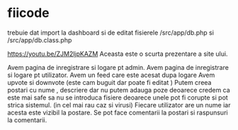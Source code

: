 # fiicode
trebuie dat import la dashboard si de editat fisierele /src/app/db.php si /src/app/db.class.php 

https://youtu.be/ZJM2ljpKAZM Aceasta este o scurta prezentare a site ului.

Avem pagina de inregistrare si logare pt admin.
Avem pagina de inregistrare si logare pt utilizator.
Avem un feed care este acesat dupa logare
Avem upvote si downvote (este cam buguit dar poate fi editat )
Putem creea postari cu nume , descriere dar nu putem adauga poze deoarece credem ca este mai safe sa nu se introduca fisiere deoarece unele pot fi corupte si pot strica sistemul. (in cel mai rau caz si virusi)
Fiecare utilizator are un nume iar acesta este vizibil la postare.
Se pot face comentarii la postari si raspunsuri la comentarii.
